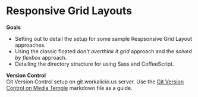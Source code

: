 # Responsive Grid Layouts

**Goals**  

* Setting out to detail the setup for some sample Respsonsive Grid Layout approaches. 
* Using the classic floated _don't overthink it grid_ approach and the _solved by flexbox_ approach.  
* Detailing the directory structure for using Sass and CoffeeScript.  

**Version Control**  
Git Version Control setup on git.workalicio.us server. Use the [Git Version Control on Media Temple](http://yo.follow-this.dev/git_setup_workalicio.us.md) markdown file as a guide.

